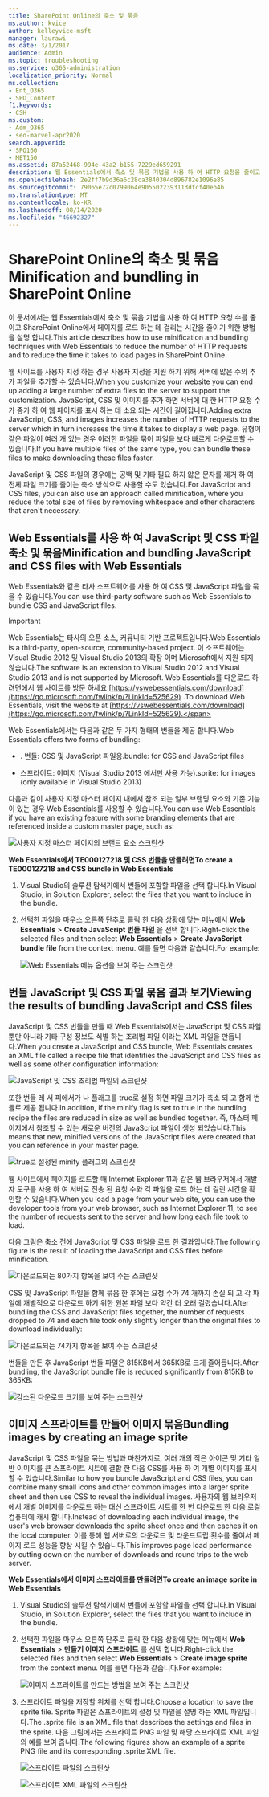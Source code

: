 ```yaml
---
title: SharePoint Online의 축소 및 묶음
ms.author: kvice
author: kelleyvice-msft
manager: laurawi
ms.date: 3/1/2017
audience: Admin
ms.topic: troubleshooting
ms.service: o365-administration
localization_priority: Normal
ms.collection:
- Ent_O365
- SPO_Content
f1.keywords:
- CSH
ms.custom:
- Adm_O365
- seo-marvel-apr2020
search.appverid:
- SPO160
- MET150
ms.assetid: 87a52468-994e-43a2-b155-7229ed659291
description: 웹 Essentials에서 축소 및 묶음 기법을 사용 하 여 HTTP 요청을 줄이고 SharePoint Online에서 페이지를 로드 하는 데 걸리는 시간을 줄이는 방법에 대해 알아봅니다.
ms.openlocfilehash: 2e2ff7b9d36a6c28ca3840304d896782e1096e85
ms.sourcegitcommit: 79065e72c0799064e9055022393113dfcf40eb4b
ms.translationtype: MT
ms.contentlocale: ko-KR
ms.lasthandoff: 08/14/2020
ms.locfileid: "46692327"
---
```

# <a name="minification-and-bundling-in-sharepoint-online"></a><span data-ttu-id="ca14d-103">SharePoint Online의 축소 및 묶음</span><span class="sxs-lookup"><span data-stu-id="ca14d-103">Minification and bundling in SharePoint Online</span></span>

<span data-ttu-id="ca14d-104">이 문서에서는 웹 Essentials에서 축소 및 묶음 기법을 사용 하 여 HTTP 요청 수를 줄이고 SharePoint Online에서 페이지를 로드 하는 데 걸리는 시간을 줄이기 위한 방법을 설명 합니다.</span><span class="sxs-lookup"><span data-stu-id="ca14d-104">This article describes how to use minification and bundling techniques with Web Essentials to reduce the number of HTTP requests and to reduce the time it takes to load pages in SharePoint Online.</span></span>
  
<span data-ttu-id="ca14d-105">웹 사이트를 사용자 지정 하는 경우 사용자 지정을 지원 하기 위해 서버에 많은 수의 추가 파일을 추가할 수 있습니다.</span><span class="sxs-lookup"><span data-stu-id="ca14d-105">When you customize your website you can end up adding a large number of extra files to the server to support the customization.</span></span> <span data-ttu-id="ca14d-106">JavaScript, CSS 및 이미지를 추가 하면 서버에 대 한 HTTP 요청 수가 증가 하 여 웹 페이지를 표시 하는 데 소요 되는 시간이 길어집니다.</span><span class="sxs-lookup"><span data-stu-id="ca14d-106">Adding extra JavaScript, CSS, and images increases the number of HTTP requests to the server which in turn increases the time it takes to display a web page.</span></span> <span data-ttu-id="ca14d-107">유형이 같은 파일이 여러 개 있는 경우 이러한 파일을 묶어 파일을 보다 빠르게 다운로드할 수 있습니다.</span><span class="sxs-lookup"><span data-stu-id="ca14d-107">If you have multiple files of the same type, you can bundle these files to make downloading these files faster.</span></span>
  
<span data-ttu-id="ca14d-108">JavaScript 및 CSS 파일의 경우에는 공백 및 기타 필요 하지 않은 문자를 제거 하 여 전체 파일 크기를 줄이는 축소 방식으로 사용할 수도 있습니다.</span><span class="sxs-lookup"><span data-stu-id="ca14d-108">For JavaScript and CSS files, you can also use an approach called minification, where you reduce the total size of files by removing whitespace and other characters that aren't necessary.</span></span>
  
## <a name="minification-and-bundling-javascript-and-css-files-with-web-essentials"></a><span data-ttu-id="ca14d-109">Web Essentials를 사용 하 여 JavaScript 및 CSS 파일 축소 및 묶음</span><span class="sxs-lookup"><span data-stu-id="ca14d-109">Minification and bundling JavaScript and CSS files with Web Essentials</span></span>

<span data-ttu-id="ca14d-110">Web Essentials와 같은 타사 소프트웨어를 사용 하 여 CSS 및 JavaScript 파일을 묶을 수 있습니다.</span><span class="sxs-lookup"><span data-stu-id="ca14d-110">You can use third-party software such as Web Essentials to bundle CSS and JavaScript files.</span></span>
  
> [!IMPORTANT]
> <span data-ttu-id="ca14d-111">Web Essentials는 타사의 오픈 소스, 커뮤니티 기반 프로젝트입니다.</span><span class="sxs-lookup"><span data-stu-id="ca14d-111">Web Essentials is a third-party, open-source, community-based project.</span></span> <span data-ttu-id="ca14d-112">이 소프트웨어는 Visual Studio 2012 및 Visual Studio 2013의 확장 이며 Microsoft에서 지원 되지 않습니다.</span><span class="sxs-lookup"><span data-stu-id="ca14d-112">The software is an extension to Visual Studio 2012 and Visual Studio 2013 and is not supported by Microsoft.</span></span> <span data-ttu-id="ca14d-113">Web Essentials를 다운로드 하려면에서 웹 사이트를 방문 하세요 [https://vswebessentials.com/download](https://go.microsoft.com/fwlink/p/?LinkId=525629) .</span><span class="sxs-lookup"><span data-stu-id="ca14d-113">To download Web Essentials, visit the website at [https://vswebessentials.com/download](https://go.microsoft.com/fwlink/p/?LinkId=525629).</span></span> 
  
<span data-ttu-id="ca14d-114">Web Essentials에서는 다음과 같은 두 가지 형태의 번들을 제공 합니다.</span><span class="sxs-lookup"><span data-stu-id="ca14d-114">Web Essentials offers two forms of bundling:</span></span>
  
- <span data-ttu-id="ca14d-115">. 번들: CSS 및 JavaScript 파일용</span><span class="sxs-lookup"><span data-stu-id="ca14d-115">.bundle: for CSS and JavaScript files</span></span>
    
- <span data-ttu-id="ca14d-116">스프라이트: 이미지 (Visual Studio 2013 에서만 사용 가능)</span><span class="sxs-lookup"><span data-stu-id="ca14d-116">.sprite: for images (only available in Visual Studio 2013)</span></span>
    
<span data-ttu-id="ca14d-117">다음과 같이 사용자 지정 마스터 페이지 내에서 참조 되는 일부 브랜딩 요소와 기존 기능이 있는 경우 Web Essentials를 사용할 수 있습니다.</span><span class="sxs-lookup"><span data-stu-id="ca14d-117">You can use Web Essentials if you have an existing feature with some branding elements that are referenced inside a custom master page, such as:</span></span>
  
![사용자 지정 마스터 페이지의 브랜드 요소 스크린샷](../media/3a6eba36-973d-482b-8556-a9394b8ba19f.png)
  
 <span data-ttu-id="ca14d-119">**Web Essentials에서 TE000127218 및 CSS 번들을 만들려면**</span><span class="sxs-lookup"><span data-stu-id="ca14d-119">**To create a TE000127218 and CSS bundle in Web Essentials**</span></span>
  
1. <span data-ttu-id="ca14d-120">Visual Studio의 솔루션 탐색기에서 번들에 포함할 파일을 선택 합니다.</span><span class="sxs-lookup"><span data-stu-id="ca14d-120">In Visual Studio, in Solution Explorer, select the files that you want to include in the bundle.</span></span>
    
2. <span data-ttu-id="ca14d-121">선택한 파일을 마우스 오른쪽 단추로 클릭 한 다음 상황에 맞는 메뉴에서 **Web Essentials** \> **Create JavaScript 번들 파일** 을 선택 합니다.</span><span class="sxs-lookup"><span data-stu-id="ca14d-121">Right-click the selected files and then select **Web Essentials** \> **Create JavaScript bundle file** from the context menu.</span></span> <span data-ttu-id="ca14d-122">예를 들면 다음과 같습니다.</span><span class="sxs-lookup"><span data-stu-id="ca14d-122">For example:</span></span> 
    
    ![Web Essentials 메뉴 옵션을 보여 주는 스크린샷](../media/41aac84c-4538-4f78-b454-46e651f868a3.png)
  
## <a name="viewing-the-results-of-bundling-javascript-and-css-files"></a><span data-ttu-id="ca14d-124">번들 JavaScript 및 CSS 파일 묶음 결과 보기</span><span class="sxs-lookup"><span data-stu-id="ca14d-124">Viewing the results of bundling JavaScript and CSS files</span></span>

<span data-ttu-id="ca14d-125">JavaScript 및 CSS 번들을 만들 때 Web Essentials에서는 JavaScript 및 CSS 파일 뿐만 아니라 기타 구성 정보도 식별 하는 조리법 파일 이라는 XML 파일을 만듭니다.</span><span class="sxs-lookup"><span data-stu-id="ca14d-125">When you create a JavaScript and CSS bundle, Web Essentials creates an XML file called a recipe file that identifies the JavaScript and CSS files as well as some other configuration information:</span></span> 
  
![JavaScript 및 CSS 조리법 파일의 스크린샷](../media/7ba891f8-52d8-467b-a0f6-b062dd1137a4.png)
  
<span data-ttu-id="ca14d-127">또한 번들 레 서 피에서가 나 플래그를 true로 설정 하면 파일 크기가 축소 되 고 함께 번들로 제공 됩니다.</span><span class="sxs-lookup"><span data-stu-id="ca14d-127">In addition, if the minify flag is set to true in the bundling recipe the files are reduced in size as well as bundled together.</span></span> <span data-ttu-id="ca14d-128">즉, 마스터 페이지에서 참조할 수 있는 새로운 버전의 JavaScript 파일이 생성 되었습니다.</span><span class="sxs-lookup"><span data-stu-id="ca14d-128">This means that new, minified versions of the JavaScript files were created that you can reference in your master page.</span></span>
  
![true로 설정된 minify 플래그의 스크린샷](../media/50523af2-6412-4117-ac3d-5bd26f6d562e.png)
  
<span data-ttu-id="ca14d-130">웹 사이트에서 페이지를 로드할 때 Internet Explorer 11과 같은 웹 브라우저에서 개발자 도구를 사용 하 여 서버로 전송 된 요청 수와 각 파일을 로드 하는 데 걸린 시간을 확인할 수 있습니다.</span><span class="sxs-lookup"><span data-stu-id="ca14d-130">When you load a page from your web site, you can use the developer tools from your web browser, such as Internet Explorer 11, to see the number of requests sent to the server and how long each file took to load.</span></span>
  
<span data-ttu-id="ca14d-131">다음 그림은 축소 전에 JavaScript 및 CSS 파일을 로드 한 결과입니다.</span><span class="sxs-lookup"><span data-stu-id="ca14d-131">The following figure is the result of loading the JavaScript and CSS files before minification.</span></span>
  
![다운로드되는 80가지 항목을 보여 주는 스크린샷](../media/e2df3912-1923-46e6-8cf2-3015a31554e1.png)
  
<span data-ttu-id="ca14d-133">CSS 및 JavaScript 파일을 함께 묶음 한 후에는 요청 수가 74 개까지 손실 되 고 각 파일에 개별적으로 다운로드 하기 위한 원본 파일 보다 약간 더 오래 걸렸습니다.</span><span class="sxs-lookup"><span data-stu-id="ca14d-133">After bundling the CSS and JavaScript files together, the number of requests dropped to 74 and each file took only slightly longer than the original files to download individually:</span></span>
  
![다운로드되는 74가지 항목을 보여 주는 스크린샷](../media/686c4387-70e8-4a74-9d45-059f33a91184.png)
  
<span data-ttu-id="ca14d-135">번들을 만든 후 JavaScript 번들 파일은 815KB에서 365KB로 크게 줄어듭니다.</span><span class="sxs-lookup"><span data-stu-id="ca14d-135">After bundling, the JavaScript bundle file is reduced significantly from 815KB to 365KB:</span></span>
  
![감소된 다운로드 크기를 보여 주는 스크린샷](../media/5e7dbd98-faff-4f68-b320-108fb252e395.png)
  
## <a name="bundling-images-by-creating-an-image-sprite"></a><span data-ttu-id="ca14d-137">이미지 스프라이트를 만들어 이미지 묶음</span><span class="sxs-lookup"><span data-stu-id="ca14d-137">Bundling images by creating an image sprite</span></span>

<span data-ttu-id="ca14d-138">JavaScript 및 CSS 파일을 묶는 방법과 마찬가지로, 여러 개의 작은 아이콘 및 기타 일반 이미지를 큰 스프라이트 시트에 결합 한 다음 CSS를 사용 하 여 개별 이미지를 표시할 수 있습니다.</span><span class="sxs-lookup"><span data-stu-id="ca14d-138">Similar to how you bundle JavaScript and CSS files, you can combine many small icons and other common images into a larger sprite sheet and then use CSS to reveal the individual images.</span></span> <span data-ttu-id="ca14d-139">사용자의 웹 브라우저에서 개별 이미지를 다운로드 하는 대신 스프라이트 시트를 한 번 다운로드 한 다음 로컬 컴퓨터에 캐시 합니다.</span><span class="sxs-lookup"><span data-stu-id="ca14d-139">Instead of downloading each individual image, the user's web browser downloads the sprite sheet once and then caches it on the local computer.</span></span> <span data-ttu-id="ca14d-140">이를 통해 웹 서버로의 다운로드 및 라운드트립 횟수를 줄여서 페이지 로드 성능을 향상 시킬 수 있습니다.</span><span class="sxs-lookup"><span data-stu-id="ca14d-140">This improves page load performance by cutting down on the number of downloads and round trips to the web server.</span></span>
  
 <span data-ttu-id="ca14d-141">**Web Essentials에서 이미지 스프라이트를 만들려면**</span><span class="sxs-lookup"><span data-stu-id="ca14d-141">**To create an image sprite in Web Essentials**</span></span>
  
1. <span data-ttu-id="ca14d-142">Visual Studio의 솔루션 탐색기에서 번들에 포함할 파일을 선택 합니다.</span><span class="sxs-lookup"><span data-stu-id="ca14d-142">In Visual Studio, in Solution Explorer, select the files that you want to include in the bundle.</span></span>
    
2. <span data-ttu-id="ca14d-143">선택한 파일을 마우스 오른쪽 단추로 클릭 한 다음 상황에 맞는 메뉴에서 **Web Essentials** \> **만들기 이미지 스프라이트** 를 선택 합니다.</span><span class="sxs-lookup"><span data-stu-id="ca14d-143">Right-click the selected files and then select **Web Essentials** \> **Create image sprite** from the context menu.</span></span> <span data-ttu-id="ca14d-144">예를 들면 다음과 같습니다.</span><span class="sxs-lookup"><span data-stu-id="ca14d-144">For example:</span></span> 
    
    ![이미지 스프라이트를 만드는 방법을 보여 주는 스크린샷](../media/de0fe741-4ef7-4e3b-bafa-ef9f4822dac6.png)
  
3. <span data-ttu-id="ca14d-146">스프라이트 파일을 저장할 위치를 선택 합니다.</span><span class="sxs-lookup"><span data-stu-id="ca14d-146">Choose a location to save the sprite file.</span></span> <span data-ttu-id="ca14d-147">Sprite 파일은 스프라이트의 설정 및 파일을 설명 하는 XML 파일입니다.</span><span class="sxs-lookup"><span data-stu-id="ca14d-147">The .sprite file is an XML file that describes the settings and files in the sprite.</span></span> <span data-ttu-id="ca14d-148">다음 그림에서는 스프라이트 PNG 파일 및 해당 스프라이트 XML 파일의 예를 보여 줍니다.</span><span class="sxs-lookup"><span data-stu-id="ca14d-148">The following figures show an example of a sprite PNG file and its corresponding .sprite XML file.</span></span>
    
    ![스프라이트 파일의 스크린샷](../media/0876bb2a-d1b9-4169-8e95-9c290d628d90.png)
  
    ![스프라이트 XML 파일의 스크린샷](../media/d1f94776-280d-4d56-abb5-384f145d9989.png)
  

